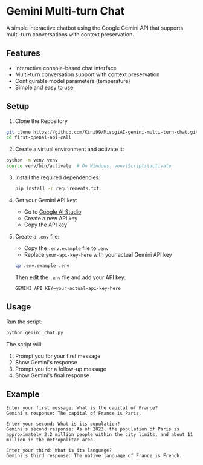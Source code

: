 # Gemini Multi-turn Chat

A simple interactive chatbot using the Google Gemini API that supports multi-turn conversations with context preservation.

## Features

- Interactive console-based chat interface
- Multi-turn conversation support with context preservation
- Configurable model parameters (temperature)
- Simple and easy to use

## Setup

1. Clone the Repository

```bash
git clone https://github.com/Kini99/MisogiAI-gemini-multi-turn-chat.git
cd first-openai-api-call
```

2. Create a virtual environment and activate it:
```bash
python -m venv venv
source venv/bin/activate  # On Windows: venv\Scripts\activate
```

3. Install the required dependencies:
   ```bash
   pip install -r requirements.txt
   ```

4. Get your Gemini API key:
   - Go to [Google AI Studio](https://makersuite.google.com/app/apikey)
   - Create a new API key
   - Copy the API key

5. Create a `.env` file:
   - Copy the `.env.example` file to `.env`
   - Replace `your-api-key-here` with your actual Gemini API key
   ```bash
   cp .env.example .env
   ```
   Then edit the `.env` file and add your API key:
   ```
   GEMINI_API_KEY=your-actual-api-key-here
   ```

## Usage

Run the script:
```bash
python gemini_chat.py
```

The script will:
1. Prompt you for your first message
2. Show Gemini's response
3. Prompt you for a follow-up message
4. Show Gemini's final response

## Example

```
Enter your first message: What is the capital of France?
Gemini's response: The capital of France is Paris.

Enter your second: What is its population?
Gemini's second response: As of 2023, the population of Paris is approximately 2.2 million people within the city limits, and about 11 million in the metropolitan area.

Enter your third: What is its language?
Gemini's third response: The native language of France is French.